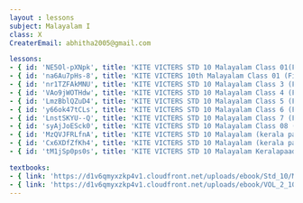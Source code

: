 ```yaml
--- 
layout : lessons 
subject: Malayalam I
class: X
CreaterEmail: abhitha2005@gmail.com

lessons: 
- { id: 'NE5Ol-pXNpk', title: 'KITE VICTERS STD 10 Malayalam Class 01(First Bell-ഫസ്റ്റ് ബെല്‍)' }
- { id: 'na6Au7pHs-8', title: 'KITE VICTERS 10th Malayalam Class 01 (First Bell-ഫസ്റ്റ് ബെല്‍)' }
- { id: 'nr1TZFAkMNU', title: 'KITE VICTERS STD 10 Malayalam Class 3 (First Bell-ഫസ്റ്റ് ബെല്‍)' }
- { id: 'VAo9jWOTHdw', title: 'KITE VICTERS STD 10 Malayalam Class 4 (First Bell-ഫസ്റ്റ് ബെല്‍)' }
- { id: 'LmzBblQZuD4', title: 'KITE VICTERS STD 10 Malayalam Class 5 (First Bell-ഫസ്റ്റ് ബെല്‍)' }
- { id: 'y66ok47tCLs', title: 'KITE VICTERS STD 10 Malayalam Class 6 (First Bell-ഫസ്റ്റ് ബെല്‍)' }
- { id: 'LnstSKYU--Q', title: 'KITE VICTERS STD 10 Malayalam Class 7 (First Bell-ഫസ്റ്റ് ബെല്‍)' }
- { id: 'syAjJoESck0', title: 'KITE VICTERS STD 10 Malayalam Class 08 (First Bell-ഫസ്റ്റ് ബെല്‍)' }
- { id: 'MzQVJFRLfnA', title: 'KITE VICTERS STD 10 Malayalam (kerala paadaavali) Class 09 (First Bell-ഫസ്റ്റ് ബെല്‍)' }
- { id: 'Cx6XDfZfKh4', title: 'KITE VICTERS STD 10 Malayalam (kerala paadaavali) Class 10 (First Bell-ഫസ്റ്റ് ബെല്‍)' }
- { id: 'tM1jSp0ps0s', title: 'KITE VICTERS STD 10 Malayalam Keralapaadavali Class 11 (First Bell-ഫസ്റ്റ് ബെല്‍)' }

textbooks:
- { link: 'https://d1v6qmyxzkp4v1.cloudfront.net/uploads/ebook/Std_10/MalayalamAT_1/MalayalamAT_1.pdf', title: 'Malayalam I Part -1' , medium: 'Malayalam' }
- { link: 'https://d1v6qmyxzkp4v1.cloudfront.net/uploads/ebook/VOL_2_10/Malayalam_AT_Malayalam_2/Malayalam_AT_Malayalam_2.pdf', title: 'Malayalam I Part -2' , medium: 'Malayalam' }
--- 
```


